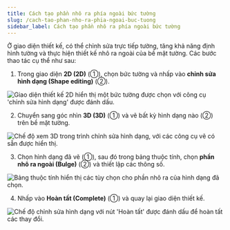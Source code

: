 ```yaml
---
title: Cách tạo phần nhô ra phía ngoài bức tường
slug: /cach-tao-phan-nho-ra-phia-ngoai-buc-tuong
sidebar_label: Cách tạo phần nhô ra phía ngoài bức tường
---
```


Ở giao diện thiết kế, có thể chỉnh sửa trực tiếp tường, tăng khả năng định hình tường và thực hiện thiết kế nhô ra ngoài của bề mặt tường. Các bước thao tác cụ thể như sau:

1. Trong giao diện **2D (2D)** (①), chọn bức tường và nhấp vào **chỉnh sửa hình dạng (Shape editing)** (②).

![Giao diện thiết kế 2D hiển thị một bức tường được chọn với công cụ 'chỉnh sửa hình dạng' được đánh dấu.](https://storage.googleapis.com/jegavn_kb/image_jegavn/98.1.png)

2. Chuyển sang góc nhìn **3D (3D)** (①) và vẽ bất kỳ hình dạng nào (②) trên bề mặt tường.

![Chế độ xem 3D trong trình chỉnh sửa hình dạng, với các công cụ vẽ có sẵn được hiển thị.](https://storage.googleapis.com/jegavn_kb/image_jegavn/98.2.png)

3. Chọn hình dạng đã vẽ (①), sau đó trong bảng thuộc tính, chọn **phần nhô ra ngoài (Bulge)** (②) và thiết lập các thông số.

![Bảng thuộc tính hiển thị các tùy chọn cho phần nhô ra của hình dạng đã chọn.](https://storage.googleapis.com/jegavn_kb/image_jegavn/98.3.png)

4. Nhấp vào **Hoàn tất (Complete)** (①) và quay lại giao diện thiết kế.

![Chế độ chỉnh sửa hình dạng với nút 'Hoàn tất' được đánh dấu để hoàn tất các thay đổi.](https://storage.googleapis.com/jegavn_kb/image_jegavn/98.4.png)
